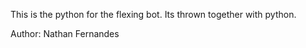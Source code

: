 This is the python for the flexing bot. Its thrown together with python.

Author:
	Nathan Fernandes
